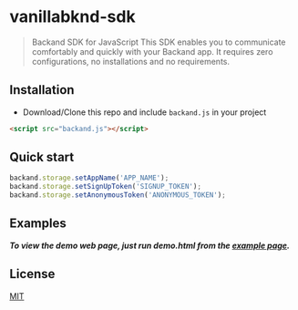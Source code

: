 vanillabknd-sdk
===

>  Backand SDK for JavaScript
This SDK enables you to communicate comfortably and quickly with your Backand app.
It requires zero configurations, no installations and no requirements.


## Installation
- Download/Clone this repo and include `backand.js` in your project
``` html
<script src="backand.js"></script>
```


## Quick start
```javascript
backand.storage.setAppName('APP_NAME');
backand.storage.setSignUpToken('SIGNUP_TOKEN');
backand.storage.setAnonymousToken('ANONYMOUS_TOKEN');
```


## Examples
***To view the demo web page, just run demo.html from the [example page](https://github.com/backand/vanillabknd-sdk/blob/master/example/).***


## License

  [MIT](LICENSE)
